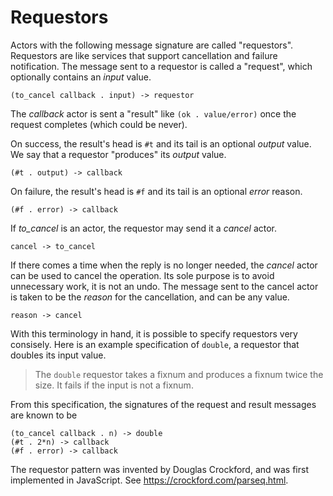 # Requestors

Actors with the following message signature are called "requestors". Requestors
are like services that support cancellation and failure notification. The
message sent to a requestor is called a "request", which optionally contains an
_input_ value.

    (to_cancel callback . input) -> requestor

The _callback_ actor is sent a "result" like `(ok . value/error)` once the
request completes (which could be never).

On success, the result's head is `#t` and its tail is an optional _output_
value. We say that a requestor "produces" its _output_ value.

    (#t . output) -> callback

On failure, the result's head is `#f` and its tail is an optional _error_
reason.

    (#f . error) -> callback

If _to_cancel_ is an actor, the requestor may send it a _cancel_ actor.

    cancel -> to_cancel

If there comes a time when the reply is no longer needed, the _cancel_ actor can
be used to cancel the operation. Its sole purpose is to avoid unnecessary work,
it is not an undo. The message sent to the cancel actor is taken to be
the _reason_ for the cancellation, and can be any value.

    reason -> cancel

With this terminology in hand, it is possible to specify requestors very
consisely. Here is an example specification of `double`, a requestor that
doubles its input value.

> The `double` requestor takes a fixnum and produces a fixnum twice the size.
  It fails if the input is not a fixnum.

From this specification, the signatures of the request and result messages are
known to be

    (to_cancel callback . n) -> double
    (#t . 2*n) -> callback
    (#f . error) -> callback

The requestor pattern was invented by Douglas Crockford, and was first
implemented in JavaScript. See https://crockford.com/parseq.html.
